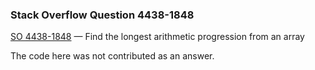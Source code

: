 ### Stack Overflow Question 4438-1848

[SO 4438-1848](https://stackoverflow.com/q/44381848) &mdash;
Find the longest arithmetic progression from an array

The code here was not contributed as an answer.
